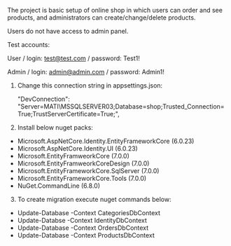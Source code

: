 The project is basic setup of online shop in which users can order and see products, and administrators can create/change/delete products.

Users do not have access to admin panel.

Test accounts:

User /
login: test@test.com / 
password: Test1!

Admin /
login: admin@admin.com /
password: Admin1! 

1. Change this connection string in appsettings.json:
   
    "DevConnection": "Server=MATI\\MSSQLSERVER03;Database=shop;Trusted_Connection=True;TrustServerCertificate=True;",

3. Install below nuget packs:

- Microsoft.AspNetCore.Identity.EntityFrameworkCore (6.0.23)
- Microsoft.AspNetCore.Identity.UI (6.0.23)
- Microsoft.EntityFramweorkCore (7.0.0)
- Microsoft.EntityFramweorkCoreDesign (7.0.0)
- Microsoft.EntityFrameworkCore.SqlServer (7.0.0)
- Microsoft.EntityFrameworkCore.Tools (7.0.0)
- NuGet.CommandLine (6.8.0)

3. To create migration execute nuget commands below:

- Update-Database -Context CategoriesDbContext
- Update-Databse -Context IdentityDbContext
- Update-Database -Context OrdersDbContext
- Update-Database -Context ProductsDbContext
